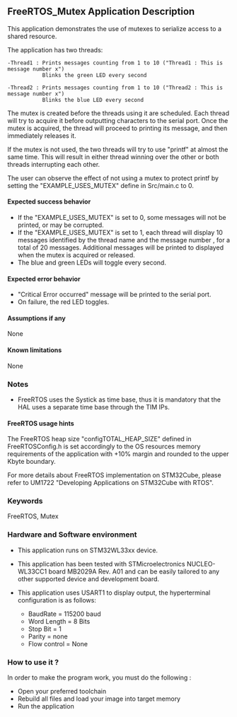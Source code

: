 
## <b>FreeRTOS_Mutex Application Description</b>

This application demonstrates the use of mutexes to serialize access to a shared resource.

The application has two threads:

    -Thread1 : Prints messages counting from 1 to 10 ("Thread1 : This is message number x")
               Blinks the green LED every second

    -Thread2 : Prints messages counting from 1 to 10 ("Thread2 : This is message number x")
               Blinks the blue LED every second

The mutex is created before the threads using it are scheduled. Each thread will try to acquire it
before outputting characters to the serial port. Once the mutex is acquired, the thread will proceed
to printing its message, and then immediately releases it.

If the mutex is not used, the two threads will try to use "printf" at almost the same time. This will
result in either thread winning over the other or both threads interrupting each other.

The user can observe the effect of not using a mutex to protect printf by setting the
"EXAMPLE_USES_MUTEX" define in Src/main.c to 0.

#### <b>Expected success behavior</b>

- If the "EXAMPLE_USES_MUTEX" is set to 0, some messages will not be printed, or may be corrupted.
- If the "EXAMPLE_USES_MUTEX" is set to 1, each thread will display 10 messages identified by the thread name and the message number , for a total of 20 messages. Additional messages will be printed to displayed when the mutex is acquired or released.
- The blue and green LEDs will toggle every second.

#### <b>Expected error behavior</b>

- "Critical Error occurred" message will be printed to the serial port.
- On failure, the red LED toggles.

#### <b>Assumptions if any</b>
None

#### <b>Known limitations</b>
None

### <b>Notes</b>

  - FreeRTOS uses the Systick as time base, thus it is mandatory that the HAL uses a separate time base through the TIM IPs.

#### <b>FreeRTOS usage hints</b>
The FreeRTOS heap size "configTOTAL_HEAP_SIZE" defined in FreeRTOSConfig.h is set accordingly to the
OS resources memory requirements of the application with +10% margin and rounded to the upper Kbyte boundary.

For more details about FreeRTOS implementation on STM32Cube, please refer to UM1722 "Developing Applications
on STM32Cube with RTOS".

### <b>Keywords</b>

FreeRTOS, Mutex

### <b>Hardware and Software environment</b>

  - This application runs on STM32WL33xx device.
  - This application has been tested with STMicroelectronics NUCLEO-WL33CC1 board MB2029A Rev. A01
    and can be easily tailored to any other supported device and development board.

  - This application uses USART1 to display output, the hyperterminal configuration is as follows:

      - BaudRate = 115200 baud
      - Word Length = 8 Bits
      - Stop Bit = 1
      - Parity = none
      - Flow control = None


### <b>How to use it ?</b>

In order to make the program work, you must do the following :

 - Open your preferred toolchain
 - Rebuild all files and load your image into target memory
 - Run the application
